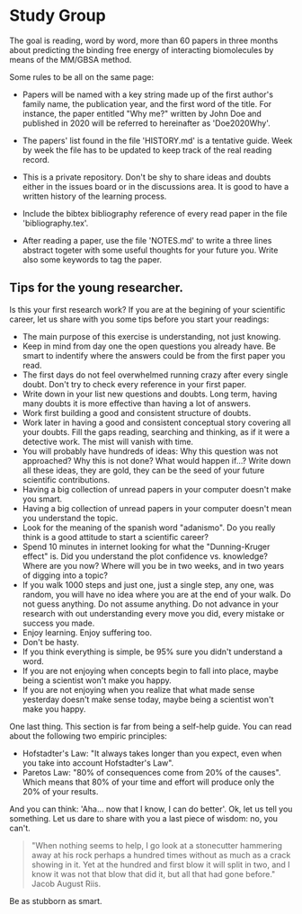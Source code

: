 # Study Group

The goal is reading, word by word, more than 60 papers in three
months about predicting the binding free energy of interacting biomolecules by means of the MM/GBSA method.

Some rules to be all on the same page:

- Papers will be named with a key string made up of the first author's family name, the
  publication year, and the first word of the title. For instance, the paper entitled "Why me?"
written by John Doe and published in 2020 will be referred to hereinafter as 'Doe2020Why'.

- The papers' list found in the file 'HISTORY.md' is a tentative guide. Week by week the file has
  to be updated to keep track of the real reading record.

- This is a private repository. Don't be shy to share ideas and doubts either in the issues board or
  in the discussions area. It is good to have a written history of the learning process.

- Include the bibtex bibliography reference of every read paper in the file 'bibliography.tex'.

- After reading a paper, use the file 'NOTES.md' to write a three lines abstract togeter with some useful thoughts for your future you. Write also some keywords to tag the paper.


## Tips for the young researcher.

Is this your first research work? If you are at the begining of your scientific career, let us share with you some tips before you start your readings:

- The main purpose of this exercise is understanding, not just knowing.
- Keep in mind from day one the open questions you already have. Be smart to indentify where the
  answers could be from the first paper you read.
- The first days do not feel overwhelmed running crazy after every single doubt. Don't try to
  check every reference in your first paper.
- Write down in your list new questions and doubts. Long term, having many doubts it is more
  effective than having a lot of answers.
- Work first building a good and consistent structure of doubts.
- Work later in having a good and consistent conceptual story covering all your doubts. Fill the gaps reading, searching and thinking, as if it were a detective work. The mist will vanish with time.
- You will probably have hundreds of ideas: Why this question was not approached? Why this is not
  done? What would happen if...? Write down all these ideas, they are gold, they can be the seed of your future scientific contributions.
- Having a big collection of unread papers in your computer doesn't make you smart.
- Having a big collection of unread papers in your computer doesn't mean you understand the topic.
- Look for the meaning of the spanish word "adanismo". Do you really think is a good attitude to
  start a scientific career?
- Spend 10 minutes in internet looking for what the "Dunning-Kruger effect" is. Did you
  understand the plot confidence vs. knowledge? Where are you now? Where will you be in two weeks,
and in two years of digging into a topic?
- If you walk 1000 steps and just one, just a single step, any one, was random, you will have no idea where
  you are at the end of your walk. Do not guess anything. Do not assume anything. Do not advance in your research with out understanding every
move you did, every mistake or success you made.
- Enjoy learning. Enjoy suffering too.
- Don't be hasty.
- If you think everything is simple, be 95% sure you didn't understand a word.
- If you are not enjoying when concepts begin to fall into place, maybe being a scientist won't make you happy.
- If you are not enjoying when you realize that what made sense yesterday doesn't make sense today, maybe being a scientist won't make you happy.

One last thing. This section is far from being a self-help guide. You can read about the following two empiric principles:

- Hofstadter's Law: "It always takes longer than you expect, even when you take into account Hofstadter's Law".
- Paretos Law: "80% of consequences come from 20% of the causes". Which means that 80% of your time and effort will produce only the 20% of your results.

And you can think: 'Aha... now that I know, I can do better'. Ok, let us tell you something. Let us dare to share with you a last piece of wisdom: no, you can't.

> "When nothing seems to help, I go look at a stonecutter hammering away at his rock perhaps a hundred times without as much as a crack showing in it. Yet at the hundred and first blow it will split in two, and I know it was not that blow that did it, but all that had gone before." Jacob August Riis.

Be as stubborn as smart.

